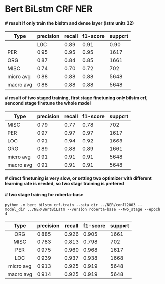 # Bert BiLstm CRF NER


#### # result if only train the bisltm and dense layer (lstm units 32)

| Type| precision  |  recall | f1-score |  support|
|-----|------------|---------|----------|---------|
      |LOC    |   0.89    |  0.91    |  0.90    |  1668|
 |     PER    |   0.95    |  0.95    |  0.95  |    1617|
   |   ORG   |    0.87   |   0.84     | 0.85    |  1661|
  |   MISC  |     0.74   |   0.70    |  0.72   |    702|
|micro avg     |  0.88   |   0.88    |  0.88    |  5648|
|macro avg   |    0.88   |   0.88   |   0.88    |  5648|



#### # result of two staged training, first stage finetuning only bilstm crf, sencond stage finetune the whole model

| Type| precision  |  recall | f1-score |  support|
|-----|------------|---------|----------|---------|
|MISC   |    0.79   |   0.77  |    0.78  |     702|
 |     PER  |     0.97  |    0.97 |     0.97 |     1617|
 |     LOC  |     0.91  |    0.94 |     0.92 |     1668|
 |     ORG  |     0.89   |   0.88  |    0.89 |     1661|
|micro avg  |     0.91   |   0.91  |    0.91  |    5648|
|macro avg  |     0.91   |   0.91  |    0.91  |    5648|


#### # direct finetuning is very slow, or setting two optimizer with different learning rate is needed, so two stage training is prefered


#### # two stage training for roberta-base

    python -m bert_bilstm_crf.train --data_dir ../NER/conll2003 --model_dir ../NER/BertBiLstm --version roberta-base --two_stage --epoch 4

| Type| precision  |  recall | f1-score |  support|
|:-----:|------------|---------|----------|---------|
|ORG    |  0.885  |  0.926   |  0.905  |    1661|
 |    MISC  |    0.783  |   0.813   |  0.798   |    702|
 |     PER   |   0.975   |  0.960   |  0.968   |   1617|
 |     LOC   |   0.939   |  0.937   |  0.938    |  1668|
|micro avg  |    0.913  |   0.925  |   0.919    |  5648|
|macro avg   |   0.914   |  0.925   |  0.919   |   5648|





